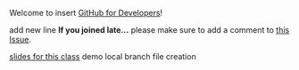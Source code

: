 Welcome to  insert [GitHub for Developers](https://training.github.com/classes/developers/)!


add new line
**If you joined late...** please make sure to add a comment to [this Issue](https://github.com/githubteacher/github-for-developers-sept-2015/issues/1).

[slides for this class](https://guides.github.com/introduction/flow/)
demo local branch file creation
